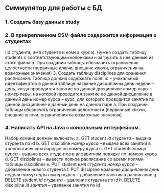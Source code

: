 ## Симмулятор для работы с БД
### 1. Создать базу данных study
### 2. В прикрепленном CSV-файле содержится информация о студентах
(id студента, имя студента и номер курса). Нужно создать таблицу students с
соответствующими колонками и загрузить в неё данные из этого файла
a. При создании таблицы обозначить ограничения целостности
(первичные ключи, внешние ключи, ограничения на возможные значения)
3. Создать таблицу disciplines для хранения расписания. Таблица
должна содержать поля:
id – уникальный идентификатор в данной таблице
название дисциплины
день недели – день, когда проводится занятие по данной дисциплине
номер пары – номер пары, на которой проводится занятие по данной
дисциплине в данный день
номер курса – курс, для которого проводится занятие по данной
дисциплине в данный день на данной паре
a. При создании таблицы обозначить ограничения целостности
(первичные ключи, внешние ключи, ограничения на возможные значения)
### 4. Написать API на Java с консольным интерфейсом.
Набор команд должен включать:
a. GET student *id студента* – выдача студента по id
b. GET discipline *номер курса* – выдача всех занятий в
хронологическом порядке по номеру курса
c. GET students *номер курса* – выдача всех студентов в алфавитном
порядке по номеру курса
d. GET disciplines – вывести полное расписание со всеми полями
таблицы disciplines
e. PUT student *имя студента* *номер курса* – добавление нового
студента
f. PUT discipline *название дисциплины* *день недели* *номер пары*
*номер курса* – добавление занятия в расписание
g. DELETE student *id студента* – удаление студента по id
h. DELETE discipline *id занятия* – удаление занятия по id
